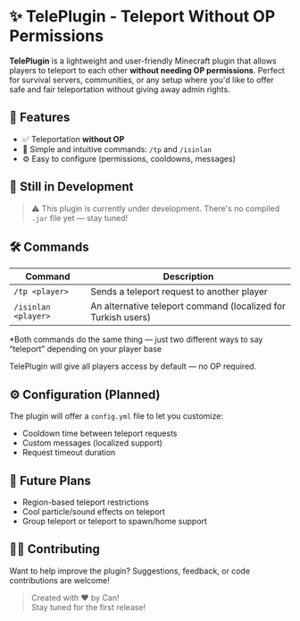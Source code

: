 # ✨ TelePlugin - Teleport Without OP Permissions

**TelePlugin** is a lightweight and user-friendly Minecraft plugin that allows players to teleport to each other **without needing OP permissions**. Perfect for survival servers, communities, or any setup where you'd like to offer safe and fair teleportation without giving away admin rights.

## 🚀 Features

- ✅ Teleportation **without OP**
- 💬 Simple and intuitive commands: `/tp` and `/isinlan`
- ⚙️ Easy to configure (permissions, cooldowns, messages)

## 🧪 Still in Development

> ⚠️ This plugin is currently under development. There's no compiled `.jar` file yet — stay tuned!

## 🛠 Commands

| Command | Description |
|---------|-------------|
| `/tp <player>` | Sends a teleport request to another player |
| `/isinlan <player>` | An alternative teleport command (localized for Turkish users) |

*Both commands do the same thing — just two different ways to say “teleport” depending on your player base

TelePlugin will give all players access by default — no OP required.

## ⚙️ Configuration (Planned)

The plugin will offer a `config.yml` file to let you customize:
- Cooldown time between teleport requests
- Custom messages (localized support)
- Request timeout duration

## 📌 Future Plans

- Region-based teleport restrictions
- Cool particle/sound effects on teleport
- Group teleport or teleport to spawn/home support

## 🧑‍💻 Contributing

Want to help improve the plugin? Suggestions, feedback, or code contributions are welcome!


> Created with ❤️ by Can!  
> Stay tuned for the first release!
